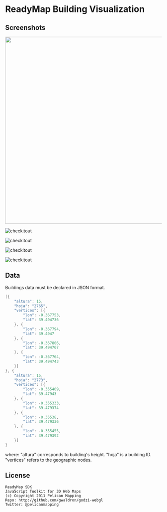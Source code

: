 ReadyMap Building Visualization
===============================

Screenshots
-----------
<div align="center">
<img src="http://imgur.com/g4rEdQW" width="600"/>
</div>

![checkitout](http://imgur.com/g4Dg02C)

![checkitout](http://imgur.com/tNayYyj)

![checkitout](http://imgur.com/qohiosb)

![checkitout](http://imgur.com/aQ98lSp)

Data
-----

Buildings data must be declared in JSON format.
```java
[{
    "altura": 15,
    "hoja": "2765",
    "vertices": [{
        "lon": -0.367753,
        "lat": 39.494736
    }, {
        "lon": -0.367794,
        "lat": 39.4947
    }, {
        "lon": -0.367806,
        "lat": 39.494707
    }, {
        "lon": -0.367764,
        "lat": 39.494743
    }]
}, {
    "altura": 15,
    "hoja": "2773",
    "vertices": [{
        "lon": -0.355409,
        "lat": 39.47943
    }, {
        "lon": -0.355333,
        "lat": 39.479374
    }, {
        "lon": -0.35538,
        "lat": 39.479336
    }, {
        "lon": -0.355455,
        "lat": 39.479392
    }]
}
```
where:
"altura" corresponds to building's height.
"hoja" is a building ID.
"vertices" refers to the geographic nodes.
 
License
-------

    ReadyMap SDK
    JavaScript Toolkit for 3D Web Maps
    (c) Copyright 2011 Pelican Mapping
    Repo: http://github.com/gwaldron/godzi-webgl
    Twitter: @pelicanmapping
